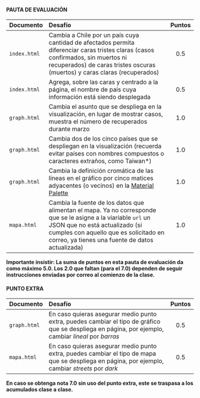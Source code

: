 #### PAUTA DE EVALUACIÓN

| Documento    | Desafío            				        		   | Puntos |
|:-------------|:------------------------------------------|:------:|
| `index.html` | Cambia a Chile por un país cuya cantidad de afectados permita diferenciar caras tristes claras (casos confirmados, sin muertos ni recuperados) de caras tristes oscuras (muertos) y caras claras (recuperados) | 0.5 |
| `index.html` | Agrega, sobre las caras y centrado a la página, el nombre de país cuya información está siendo desplegada | 0.5 |
| `graph.html`| Cambia el asunto que se despliega en la visualización, en lugar de mostrar casos, muestra el número de recuperados durante marzo | 1.0 |
| `graph.html`| Cambia dos de los cinco países que se despliegan en la visualización (recuerda evitar países con nombres compuestos o caracteres extraños, como Taiwan*) | 1.0 |
| `graph.html`| Cambia la definición cromática de las líneas en el gráfico por cinco matices adyacentes (o vecinos) en la [Material Palette](https://material.io/resources/color/) | 1.0 |
| `mapa.html` | Cambia la fuente de los datos que alimentan el mapa. Ya no corresponde que se le asigne a la viariable `url` un JSON que no está actualizado (si cumples con aquello que es solicitado en correo, ya tienes una fuente de datos actualizada) | 1.0 |

**Importante insistir: La suma de puntos en esta pauta de evaluación da como máximo 5.0. Los 2.0 que faltan (para el 7.0) dependen de seguir instrucciones enviadas por correo al comienzo de la clase.**

#### PUNTO EXTRA

| Documento    | Desafío            				        		   | Puntos |
|:-------------|:------------------------------------------|:------:|
| `graph.html` | En caso quieras asegurar medio punto extra, puedes cambiar el tipo de gráfico que se despliega en página, por ejemplo, cambiar *lineal* por *barras* | 0.5 |
| `mapa.html`  | En caso quieras asegurar medio punto extra, puedes cambiar el tipo de mapa que se despliega en página, por ejemplo, cambiar *streets* por *dark* | 0.5 |

**En caso se obtenga nota 7.0 sin uso del punto extra, este se traspasa a los acumulados clase a clase.**
